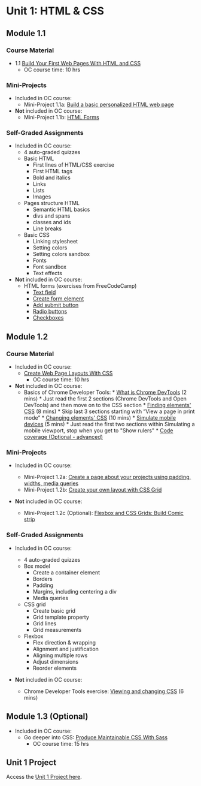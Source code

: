 # Unit 1: HTML & CSS

## Module 1.1

### Course Material

* 1.1 [Build Your First Web Pages With HTML and CSS](https://openclassrooms.com/en/courses/5265446-build-your-first-web-pages-with-html-and-css)
   * OC course time: 10 hrs 

### Mini-Projects

* Included in OC course:
   * Mini-Project 1.1a: 
     [Build a basic personalized HTML web page](https://github.com/shift-up/Web-Dev-Fundamentals/tree/master/Unit1/Module1.1/Mini-Project1.1a)
* **Not** included in OC course:
   * Mini-Project 1.1b:
     [HTML Forms](https://github.com/shift-up/Web-Dev-Fundamentals/tree/master/Unit1/Module1.1/Mini-Project1.1b)

### Self-Graded Assignments

* Included in OC course: 
  * 4 auto-graded quizzes
  * Basic HTML
  	* First lines of HTML/CSS exercise
  	* First HTML tags
  	* Bold and italics
  	* Links
  	* Lists
  	* Images
  * Pages structure HTML
  	* Semantic HTML basics
  	* divs and spans
  	* classes and ids
  	* Line breaks
  * Basic CSS
  	* Linking stylesheet
  	* Setting colors
  	* Setting colors sandbox
  	* Fonts
  	* Font sandbox
  	* Text effects
* **Not** included in OC course: 
  * HTML forms (exercises from FreeCodeCamp)
	  * [Text field](https://www.freecodecamp.org/learn/responsive-web-design/basic-html-and-html5/create-a-text-field)
	  * [Create form element](https://www.freecodecamp.org/learn/responsive-web-design/basic-html-and-html5/create-a-form-element)
	  * [Add submit button](https://www.freecodecamp.org/learn/responsive-web-design/basic-html-and-html5/add-a-submit-button-to-a-form)
	  * [Radio buttons](https://www.freecodecamp.org/learn/responsive-web-design/basic-html-and-html5/create-a-set-of-radio-buttons)
	  * [Checkboxes](https://www.freecodecamp.org/learn/responsive-web-design/basic-html-and-html5/create-a-set-of-checkboxes)

## Module 1.2

### Course Material

* Included in OC course: 
  * [Create Web Page Layouts With CSS](https://openclassrooms.com/en/courses/5295881-create-web-page-layouts-with-css)
  	* OC course time: 10 hrs
* **Not** included in OC course: 
  * Basics of Chrome Developer Tools:
  		* [What is Chrome DevTools](https://developers.google.com/web/tools/chrome-devtools) (2 mins)
  			* Just read the first 2 sections (Chrome DevTools and Open DevTools) and then move on to the CSS section
		* [Finding elements' CSS](https://developers.google.com/web/tools/chrome-devtools/css/reference#select) (8 mins)
			* Skip last 3 sections starting with “View a page in print mode”
		* [Changing elements' CSS](https://developers.google.com/web/tools/chrome-devtools/css/reference#change) (10 mins)
		* [Simulate mobile devices](https://developers.google.com/web/tools/chrome-devtools/device-mode) (5 mins)
			* Just read the first two sections within Simulating a mobile viewport, stop when you get to "Show rulers"
		* [Code coverage (Optional - advanced)](https://developers.google.com/web/tools/chrome-devtools/coverage)

### Mini-Projects

* Included in OC course: 
  * Mini-Project 1.2a: 
	[Create a page about your projects using padding, widths, media queries](https://github.com/shift-up/Web-Dev-Fundamentals/tree/master/Unit1/Module1.2/Mini-Project-1.2a)
  * Mini-Project 1.2b: 
	[Create your own layout with CSS Grid](https://github.com/shift-up/Web-Dev-Fundamentals/tree/master/Unit1/Module1.2/Mini-Project-1.2b)

* **Not** included in OC course: 
  * Mini-Project 1.2c (Optional):
	[Flexbox and CSS Grids: Build Comic strip](https://github.com/shift-up/Web-Dev-Fundamentals/tree/master/Unit1/Module1.2/Mini-Project-1.2c)

### Self-Graded Assignments

* Included in OC course: 
     * 4 auto-graded quizzes
     * Box model
     	 * Create a container element
         * Borders 
         * Padding
         * Margins, including centering a div
         * Media queries
     * CSS grid
         * Create basic grid
         * Grid template property
         * Grid lines
         * Grid measurements
     * Flexbox
         * Flex direction & wrapping
         * Alignment and justification
         * Aligning multiple rows
         * Adjust dimensions
         * Reorder elements

* **Not** included in OC course: 
	 * Chrome Developer Tools exercise:
	   [Viewing and changing CSS](https://developers.google.com/web/tools/chrome-devtools/css) (6 mins)

## Module 1.3 (Optional)

* Included in OC course: 
	* Go deeper into CSS: [Produce Maintainable CSS With Sass](https://openclassrooms.com/en/courses/5625786-produce-maintainable-css-with-sass) 
    	* OC course time: 15 hrs


## Unit 1 Project

Access the [Unit 1 Project here](https://github.com/shift-up/Web-Dev-Fundamentals/tree/master/Unit1/Unit1-Project).


